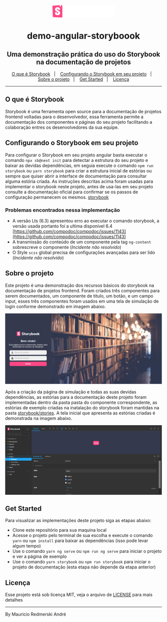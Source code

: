 <div align="center">
  <img src=".github/storybook.png" alt="Storybook" width="200px">
  <h1>
    demo-angular-storyboook
  </h1>
</div>

<h2 align="center">
  Uma demonstração prática do uso do Storybook na documentação de projetos
</h2>

<p align="center">
  <a href="#o-que-é-storybook">O que é Storybook</a>&nbsp;&nbsp;&nbsp;|&nbsp;&nbsp;&nbsp;
  <a href="#configurando-o-storybook-em-seu-projeto">Configurando o Storybook em seu projeto</a>&nbsp;&nbsp;&nbsp;|&nbsp;&nbsp;&nbsp;
  <a href="#sobre-o-projeto">Sobre o projeto</a>&nbsp;&nbsp;&nbsp;|&nbsp;&nbsp;&nbsp;
  <a href="#get-started">Get Started</a>&nbsp;&nbsp;&nbsp;|&nbsp;&nbsp;&nbsp;
  <a href="#licença">Licença</a>
</p>

---

## O que é Storybook
Storybook é uma ferramenta open source para a documentação de projetos frontend voltadas para o desenvolvedor, essa ferramenta permite a documentação dos componentes e páginas do seu projeto facilitando a colaboração entres os desenvolvedores da sua equipe.

## Configurando o Storybook em seu projeto
Para configurar o Storybook em seu projeto angular basta executar o comando `npx sb@next init` para detectar a estrutura do seu projeto e baixar as devidas dependências, em seguia execute o comando `npm run storybook` ou `yarn storybook` para criar a estrutura inicial de estórias ou sempre que quiser abrir a interface de documentação para consultar alguma estória criada.
As instruções descritas acima foram usadas para implementar o storybook neste projeto, antes de usa-las em seu projeto consulte a documentação oficial para confirmar se os passos de configuração permanecem os mesmos. [storybook](https://storybook.js.org/docs/angular/get-started/introduction)

### Problemas encontrados nessa implementação
- A versão Lts (6.3) apresentou erro ao executar o comando storybook, a versão usada portanto foi a ultima disponível 6.4 [https://github.com/compodoc/compodoc/issues/1143](https://github.com/compodoc/compodoc/issues/1143)
- A transmissão do conteúdo de um componente pela tag `ng-content` sobrescreve o componente (*Incidente não resolvido*)
- O Style `scss` global precisa de configurações avançadas para ser lido (*Incidente não resolvido*)

## Sobre o projeto
Este projeto é uma demonstração dos recursos básicos do storybook na documentação de projetos frontend. Foram criados três componentes para serem documentados, um componente de titulo, um botão, e um campo input, esses três componentes foram usados em uma tela de simulação de login conforme demonstrado em imagem abaixo.

<div align="center">
  <img src="./.github/print1.png" width="800px" style="max-width: 100%;" alt="Print da tela do projeto">
</div>

Após a criação da página de simulação e todas as suas devidas dependências, as estórias para a documentação deste projeto foram implementadas dentro da pasta pasta do componente correspondente, as estórias de exemplo criadas na inatalação do storybook foram mantidas na pasta [storybook/stories](.storybook/stories). A tela inicial que apresenta as estórias criadas é demonstrada na imagem abaixo.

<div align="center">
  <img src="./.github/print2.png" width="800px" style="max-width: 100%;" alt="Print da tela do storybook">
</div>

## Get Started

Para visualizar as implementações deste projeto siga as etapas abaixo:
- Clone este repositório para sua maquina local
- Acesse o projeto pelo terminal de sua escolha e execute o comando `yarn` ou `npm install` para baixar as dependências (isso pode levar algum tempo)
- Use o comando `yarn ng serve` ou `npm run ng serve` para iniciar o projeto e ver a página de exemplo
- Use o comando `yarn storybook` ou `npm run storybook` para iniciar o projeto de documentação (esta etapa não depende da etapa anterior)

## Licença
Esse projeto está sob licença MIT, veja o arquivo de [LICENSE](./LICENSE) para mais detalhes

___
By Mauricio Redmerski André
